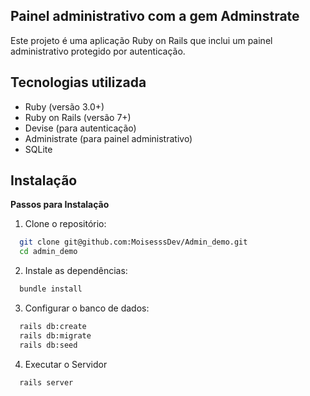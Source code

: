 
## Painel administrativo com a gem Adminstrate

Este projeto é uma aplicação Ruby on Rails que inclui um painel administrativo protegido por autenticação.




## Tecnologias utilizada

- Ruby (versão 3.0+)
- Ruby on Rails (versão 7+)
- Devise (para autenticação)
- Administrate (para painel administrativo)
- SQLite



## Instalação

**Passos para Instalação**

1. Clone o repositório:

```bash
  git clone git@github.com:MoisesssDev/Admin_demo.git
  cd admin_demo
```

2. Instale as dependências:

```bash
  bundle install
```

3. Configurar o banco de dados:

```bash
  rails db:create
  rails db:migrate
  rails db:seed
```

4. Executar o Servidor

```
  rails server
```
